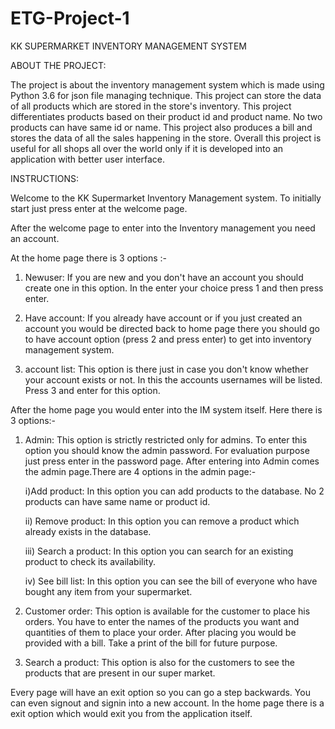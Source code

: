 # ETG-Project-1
KK SUPERMARKET INVENTORY MANAGEMENT SYSTEM

ABOUT THE PROJECT:

The project is about the inventory management system which is made using Python 3.6 for json file managing technique. This project can store the data of all products which are stored in the store's inventory. This project differentiates products based on their product id and product name. No two products can have  same id or name. This project also produces a bill and stores the data of all the sales happening in the store. Overall this project is useful for all shops all over the world only if it is developed into an application with better user interface.


INSTRUCTIONS:

Welcome to the KK Supermarket Inventory Management system. To initially start just press enter at the welcome page.

After the welcome page to enter into the Inventory management you need an account. 

At the home page there is 3 options :-

1) Newuser: If you are new and you don't have an account you should create one in this option. In the enter your choice press 1 and then press enter.


2) Have account: If you already have account or if you just created an account you would be directed back to home page there you should go to have account option (press 2 and press enter) to get into inventory management system.

3) account list: This option is there just in case you don't know whether your account exists or not. In this the accounts usernames will be listed. Press 3 and enter for this option.

After the home page you would enter into the IM system itself. Here there is 3 options:-

1) Admin: This option is strictly restricted only for admins. To enter this option you should know the admin password. For evaluation purpose just press enter in the password page. After entering into Admin comes the admin page.There are 4 options in the admin page:-
    
    i)Add product: In this option you can add products to the database. No 2 products can have same name or product id.

    ii) Remove product: In  this option you can remove a product which already exists in the database. 

    iii) Search a product: In this option you can search for an existing product to check its availability.

    iv) See bill list: In this option you can see the bill of everyone who have bought any item from your supermarket.

2) Customer order:  This option is available for the customer to place his orders. You have to enter the names of the products you want and quantities of them to place your order. After placing you would be provided with a bill.
Take a print of the bill for future purpose.

3) Search a product: This option is also for the customers to see the products that are present in our super market.


Every page will have an exit option so you can go a step backwards. You can even signout and signin into a new account. In the home page there is a exit option which would exit you from the application itself.
